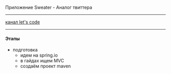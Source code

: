 
Приложение Sweater - Аналог твиттера
***

[канал let's code](https://www.youtube.com/channel/UC1g3kT0ZcSXt4_ZyJOshKJQ)
***

#### Этапы

* подготовка
    * идем на spring.io
    * в гайдах ищем MVC
    * создаём проект maven
